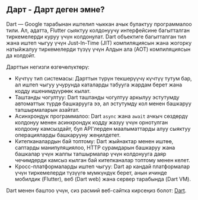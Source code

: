 ## Дарт - Дарт деген эмне?

Dart — Google тарабынан иштелип чыккан ачык булактуу программалоо тили. Ал, адатта, Flutter сыяктуу колдонуучу интерфейсине багытталган тиркемелерди куруу үчүн колдонулат. Dart объектиге багытталган тил жана иштеп чыгуу үчүн Just-In-Time (JIT) компиляциясын жана жогорку натыйжалуу тиркемелерди түзүү үчүн Алдын ала (AOT) компиляциясын да колдойт.

Дарттын негизги өзгөчөлүктөрү:
- Күчтүү тип системасы: Дарттын түрүн текшерүүчү күчтүү тутум бар, ал иштеп чыгуу учурунда каталарды табууга жардам берет жана кодду ишенимдүүрөөк кылат.
- Таштанды чогултуу: Dart таштанды чогултуу аркылуу эстутумду автоматтык түрдө башкарууга ээ, ал эстутумду кол менен башкаруу тапшырмаларын азайтат.
- Асинхрондук программалоо: Dart `async` жана `await` ачкыч сөздөрдү колдонуу менен асинхрондук кодду жазуу үчүн орнотулган колдоону камсыздайт, бул API'лерден маалыматтарды алуу сыяктуу операцияларды башкарууну жеңилдетет.
- Китепканалардын бай топтому: Dart жыйнактар ​​менен иштөө, саптарды манипуляциялоо, HTTP сурамдарын башкаруу жана башкалар үчүн жалпы тапшырмалар үчүн колдонууга даяр чечимдерди камсыз кылган бай китепканалар топтому менен келет.
- Кросс-платформаларды иштеп чыгуу: Dart ар кандай платформалар үчүн тиркемелерди түзүүгө мүмкүндүк берет, анын ичинде мобилдик (Flutter), веб (Dart web) жана сервер тарабында (Dart VM).

Dart менен баштоо үчүн, сиз расмий веб-сайтка кирсеңиз болот: [Dart](https://dart.dev).